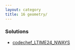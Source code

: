 ```yaml
---
layout: category
title: 16 geometry/
---
```


### Solutions
- [codechef_LTIME24_NWAYS](codechef_LTIME24_NWAYS)
